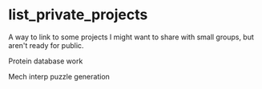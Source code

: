 # list_private_projects
A way to link to some projects I might want to share with small groups, but aren't ready for public.

Protein database work

Mech interp puzzle generation

